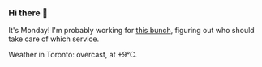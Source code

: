 ### Hi there :wave:

It's Monday! I'm probably working for [this bunch](https://github.com/kohofinancial), figuring out who should take care of which service.

Weather in Toronto: overcast, at +9°C.
